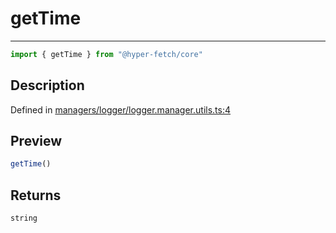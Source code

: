 

# getTime

<div class="api-docs__separator" data-reactroot="">

---

</div><div class="api-docs__import" data-reactroot="">

```ts
import { getTime } from "@hyper-fetch/core"
```

</div><div class="api-docs__section">

## Description

</div><div class="api-docs__description"><span class="api-docs__do-not-parse">



</span></div><p class="api-docs__definition">

Defined in [managers/logger/logger.manager.utils.ts:4](https://github.com/BetterTyped/hyper-fetch/blob/a5ae46b5/packages/core/src/managers/logger/logger.manager.utils.ts#L4)

</p><div class="api-docs__section">

## Preview

</div><div class="api-docs__preview fn">

```ts
getTime()
```

</div><div class="api-docs__section">

## Returns

</div><div class="api-docs__returns">

```ts
string
```

</div>